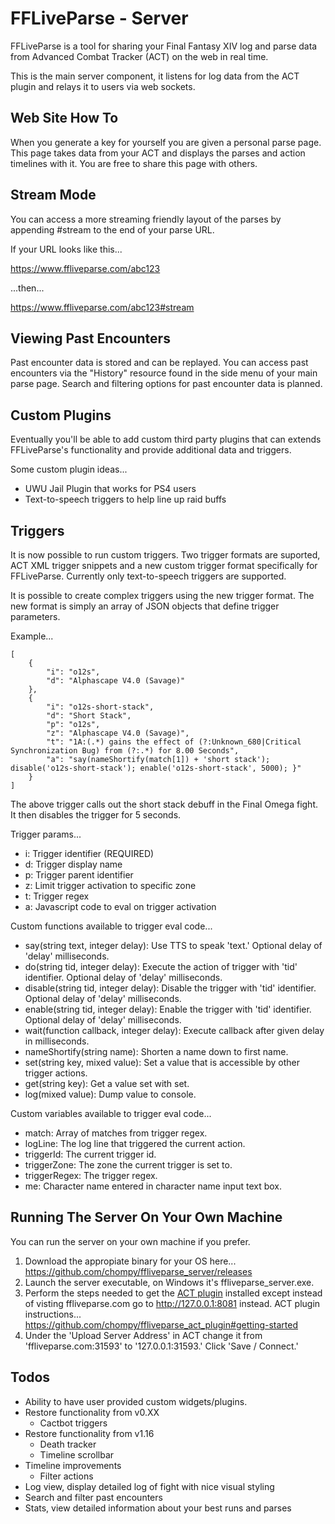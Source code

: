 # FFLiveParse - Server

FFLiveParse is a tool for sharing your Final Fantasy XIV log and parse data from Advanced Combat Tracker (ACT) on the web in real time.

This is the main server component, it listens for log data from the ACT plugin and relays it to users via web sockets.


## Web Site How To

When you generate a key for yourself you are given a personal parse page. This page takes data from your ACT and displays the parses and action timelines with it. You are free to share this page with others.


## Stream Mode

You can access a more streaming friendly layout of the parses by appending #stream to the end of your parse URL.

If your URL looks like this...

https://www.ffliveparse.com/abc123

...then...

https://www.ffliveparse.com/abc123#stream


## Viewing Past Encounters

Past encounter data is stored and can be replayed. You can access past encounters via the "History" resource found in the side menu of your main parse page. Search and filtering options for past encounter data is planned.


## Custom Plugins

Eventually you'll be able to add custom third party plugins that can extends FFLiveParse's functionality and provide additional data and triggers.

Some custom plugin ideas...

- UWU Jail Plugin that works for PS4 users
- Text-to-speech triggers to help line up raid buffs


## Triggers

It is now possible to run custom triggers. Two trigger formats are suported, ACT XML trigger snippets and a new custom trigger format specifically for FFLiveParse. Currently only text-to-speech triggers are supported.

It is possible to create complex triggers using the new trigger format. The new format is simply an array of JSON objects that define trigger parameters.

Example...
```
[
    {
        "i": "o12s",
        "d": "Alphascape V4.0 (Savage)"
    },
    {
        "i": "o12s-short-stack",
        "d": "Short Stack",
        "p": "o12s",
        "z": "Alphascape V4.0 (Savage)",
        "t": "1A:(.*) gains the effect of (?:Unknown_680|Critical Synchronization Bug) from (?:.*) for 8.00 Seconds",
        "a": "say(nameShortify(match[1]) + 'short stack'); disable('o12s-short-stack'); enable('o12s-short-stack', 5000); }"
    }
]
```
The above trigger calls out the short stack debuff in the Final Omega fight. It then disables the trigger for 5 seconds.

Trigger params...

- i: Trigger identifier (REQUIRED)
- d: Trigger display name
- p: Trigger parent identifier
- z: Limit trigger activation to specific zone
- t: Trigger regex
- a: Javascript code to eval on trigger activation

Custom functions available to trigger eval code...

- say(string text, integer delay): Use TTS to speak 'text.' Optional delay of 'delay' milliseconds.
- do(string tid, integer delay): Execute the action of trigger with 'tid' identifier. Optional delay of 'delay' milliseconds.
- disable(string tid, integer delay): Disable the trigger with 'tid' identifier. Optional delay of 'delay' milliseconds.
- enable(string tid, integer delay): Enable the trigger with 'tid' identifier. Optional delay of 'delay' milliseconds.
- wait(function callback, integer delay): Execute callback after given delay in milliseconds.
- nameShortify(string name): Shorten a name down to first name.
- set(string key, mixed value): Set a value that is accessible by other trigger actions.
- get(string key): Get a value set with set.
- log(mixed value): Dump value to console.

Custom variables available to trigger eval code...

- match: Array of matches from trigger regex.
- logLine: The log line that triggered the current action.
- triggerId: The current trigger id.
- triggerZone: The zone the current trigger is set to.
- triggerRegex: The trigger regex.
- me: Character name entered in character name input text box.


## Running The Server On Your Own Machine

You can run the server on your own machine if you prefer. 

1. Download the appropiate binary for your OS here... https://github.com/chompy/ffliveparse_server/releases
2. Launch the server executable, on Windows it's ffliveparse_server.exe.
3. Perform the steps needed to get the [ACT plugin](https://github.com/chompy/ffliveparse_act_plugin#getting-started) installed except instead of visting ffliveparse.com go to http://127.0.0.1:8081 instead. ACT plugin instructions... https://github.com/chompy/ffliveparse_act_plugin#getting-started
4. Under the 'Upload Server Address' in ACT change it from 'ffliveparse.com:31593' to '127.0.0.1:31593.' Click 'Save / Connect.'


## Todos

- Ability to have user provided custom widgets/plugins.
- Restore functionality from v0.XX
    - Cactbot triggers
- Restore functionality from v1.16
    - Death tracker
    - Timeline scrollbar
- Timeline improvements
    - Filter actions
- Log view, display detailed log of fight with nice visual styling
- Search and filter past encounters
- Stats, view detailed information about your best runs and parses